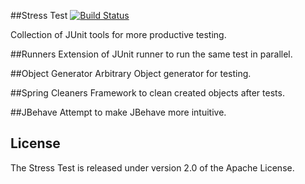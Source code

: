 ##Stress Test
[![Build Status](https://travis-ci.org/AntonOparin/stress-test.png)](https://travis-ci.org/AntonOparin/stress-test.png)

Collection of JUnit tools for more productive testing.

##Runners
Extension of JUnit runner to run the same test in parallel.



##Object Generator
Arbitrary Object generator for testing.

##Spring Cleaners
Framework to clean created objects after tests.

##JBehave
Attempt to make JBehave more intuitive.

## License
The Stress Test is released under version 2.0 of the Apache License.

